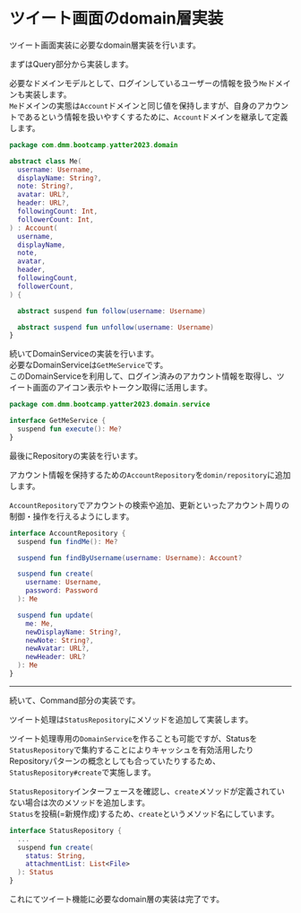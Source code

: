 # ツイート画面のdomain層実装

ツイート画面実装に必要なdomain層実装を行います。  

まずはQuery部分から実装します。  

必要なドメインモデルとして、ログインしているユーザーの情報を扱う`Me`ドメインも実装します。  
`Me`ドメインの実態は`Account`ドメインと同じ値を保持しますが、自身のアカウントであるという情報を扱いやすくするために、`Account`ドメインを継承して定義します。  

```Kotlin
package com.dmm.bootcamp.yatter2023.domain

abstract class Me(
  username: Username,
  displayName: String?,
  note: String?,
  avatar: URL?,
  header: URL?,
  followingCount: Int,
  followerCount: Int,
) : Account(
  username,
  displayName,
  note,
  avatar,
  header,
  followingCount,
  followerCount,
) {

  abstract suspend fun follow(username: Username)

  abstract suspend fun unfollow(username: Username)
}
```

続いてDomainServiceの実装を行います。  
必要なDomainServiceは`GetMeService`です。  
このDomainServiceを利用して、ログイン済みのアカウント情報を取得し、ツイート画面のアイコン表示やトークン取得に活用します。  

```Kotlin
package com.dmm.bootcamp.yatter2023.domain.service

interface GetMeService {
  suspend fun execute(): Me?
}
```

最後にRepositoryの実装を行います。  

アカウント情報を保持するための`AccountRepository`を`domin/repository`に追加します。  

`AccountRepository`でアカウントの検索や追加、更新といったアカウント周りの制御・操作を行えるようにします。  

```Kotlin
interface AccountRepository {
  suspend fun findMe(): Me?

  suspend fun findByUsername(username: Username): Account?

  suspend fun create(
    username: Username,
    password: Password
  ): Me

  suspend fun update(
    me: Me,
    newDisplayName: String?,
    newNote: String?,
    newAvatar: URL?,
    newHeader: URL?
  ): Me
}
```

---

続いて、Command部分の実装です。  

ツイート処理は`StatusRepository`にメソッドを追加して実装します。  

ツイート処理専用の`DomainService`を作ることも可能ですが、Statusを`StatusRepository`で集約することによりキャッシュを有効活用したりRepositoryパターンの概念としても合っていたりするため、`StatusRepository#create`で実施します。  

`StatusRepository`インターフェースを確認し、`create`メソッドが定義されていない場合は次のメソッドを追加します。  
`Status`を投稿(=新規作成)するため、`create`というメソッド名にしています。  

```Kotlin
interface StatusRepository {
  ...
  suspend fun create(
    status: String,
    attachmentList: List<File>
  ): Status
}
```

これにてツイート機能に必要なdomain層の実装は完了です。  
